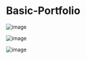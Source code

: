 # Basic-Portfolio
![image](https://user-images.githubusercontent.com/42687157/54468145-127ddf80-4747-11e9-95ff-df9d3c4d747d.png)

![image](https://user-images.githubusercontent.com/42687157/54468023-312fa680-4746-11e9-8132-397868135b86.png)

![image](https://user-images.githubusercontent.com/42687157/54468185-5e308900-4747-11e9-9cab-5c16c4bfa8a3.png)
